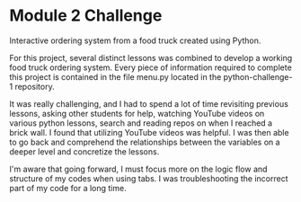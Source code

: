 # Module 2 Challenge
Interactive ordering system from a food truck created using Python.

For this project, several distinct lessons was combined to develop a working food truck ordering system. Every piece of information required to complete this project is contained in the file menu.py located in the python-challenge-1 repository. 
 
It was really challenging, and I had to spend a lot of time revisiting previous lessons, asking other students for help, watching YouTube videos on various python lessons, search and reading repos on when I reached a brick wall. I found that utilizing YouTube videos was helpful. I was then able to go back and comprehend the relationships between the variables on a deeper level and concretize the lessons.

I'm aware that going forward, I must focus more on the logic flow and structure of my codes when using tabs. I was troubleshooting the incorrect part of my code for a long time. 
